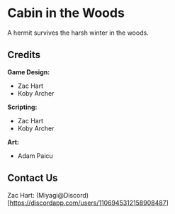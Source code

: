 # Cabin in the Woods

A hermit survives the harsh winter in the woods.

## Credits

**Game Design:**
- Zac Hart
- Koby Archer

**Scripting:**
- Zac Hart
- Koby Archer

**Art:**
- Adam Paicu

## Contact Us

Zac Hart: (Miyagi@Discord)[https://discordapp.com/users/1106945312158908487]
